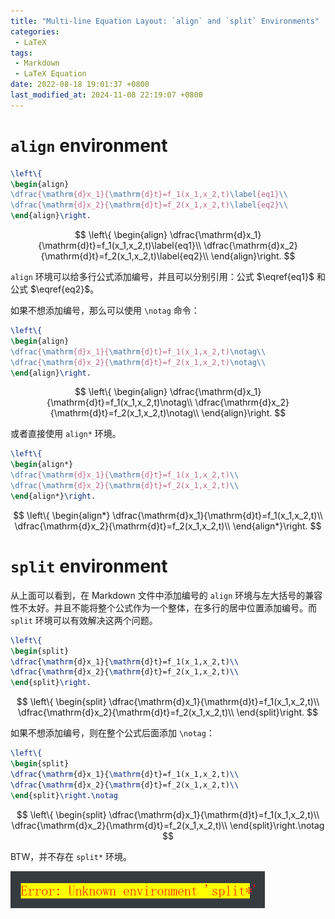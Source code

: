 ```yaml
---
title: "Multi-line Equation Layout: `align` and `split` Environments"
categories:
 - LaTeX
tags:
 - Markdown
 - LaTeX Equation
date: 2022-08-18 19:01:37 +0800
last_modified_at: 2024-11-08 22:19:07 +0800
---
```


# `align` environment

```latex
\left\{
\begin{align}
\dfrac{\mathrm{d}x_1}{\mathrm{d}t}=f_1(x_1,x_2,t)\label{eq1}\\
\dfrac{\mathrm{d}x_2}{\mathrm{d}t}=f_2(x_1,x_2,t)\label{eq2}\\
\end{align}\right.
```

$$
\left\{
\begin{align}
\dfrac{\mathrm{d}x_1}{\mathrm{d}t}=f_1(x_1,x_2,t)\label{eq1}\\
\dfrac{\mathrm{d}x_2}{\mathrm{d}t}=f_2(x_1,x_2,t)\label{eq2}\\
\end{align}\right.
$$

`align` 环境可以给多行公式添加编号，并且可以分别引用：公式 $\eqref{eq1}$ 和公式 $\eqref{eq2}$。

如果不想添加编号，那么可以使用 `\notag` 命令：

```latex
\left\{
\begin{align}
\dfrac{\mathrm{d}x_1}{\mathrm{d}t}=f_1(x_1,x_2,t)\notag\\
\dfrac{\mathrm{d}x_2}{\mathrm{d}t}=f_2(x_1,x_2,t)\notag\\
\end{align}\right.
```


$$
\left\{
\begin{align}
\dfrac{\mathrm{d}x_1}{\mathrm{d}t}=f_1(x_1,x_2,t)\notag\\
\dfrac{\mathrm{d}x_2}{\mathrm{d}t}=f_2(x_1,x_2,t)\notag\\
\end{align}\right.
$$

或者直接使用 `align*` 环境。

```latex
\left\{
\begin{align*}
\dfrac{\mathrm{d}x_1}{\mathrm{d}t}=f_1(x_1,x_2,t)\\
\dfrac{\mathrm{d}x_2}{\mathrm{d}t}=f_2(x_1,x_2,t)\\
\end{align*}\right.
```

$$
\left\{
\begin{align*}
\dfrac{\mathrm{d}x_1}{\mathrm{d}t}=f_1(x_1,x_2,t)\\
\dfrac{\mathrm{d}x_2}{\mathrm{d}t}=f_2(x_1,x_2,t)\\
\end{align*}\right.
$$

# `split` environment

从上面可以看到，在 Markdown 文件中添加编号的 `align` 环境与左大括号的兼容性不太好。并且不能将整个公式作为一个整体，在多行的居中位置添加编号。而 `split` 环境可以有效解决这两个问题。

```latex
\left\{
\begin{split}
\dfrac{\mathrm{d}x_1}{\mathrm{d}t}=f_1(x_1,x_2,t)\\
\dfrac{\mathrm{d}x_2}{\mathrm{d}t}=f_2(x_1,x_2,t)\\
\end{split}\right.
```

$$
\left\{
\begin{split}
\dfrac{\mathrm{d}x_1}{\mathrm{d}t}=f_1(x_1,x_2,t)\\
\dfrac{\mathrm{d}x_2}{\mathrm{d}t}=f_2(x_1,x_2,t)\\
\end{split}\right.
$$

如果不想添加编号，则在整个公式后面添加 `\notag`：

```latex
\left\{
\begin{split}
\dfrac{\mathrm{d}x_1}{\mathrm{d}t}=f_1(x_1,x_2,t)\\
\dfrac{\mathrm{d}x_2}{\mathrm{d}t}=f_2(x_1,x_2,t)\\
\end{split}\right.\notag
```

$$
\left\{
\begin{split}
\dfrac{\mathrm{d}x_1}{\mathrm{d}t}=f_1(x_1,x_2,t)\\
\dfrac{\mathrm{d}x_2}{\mathrm{d}t}=f_2(x_1,x_2,t)\\
\end{split}\right.\notag
$$

BTW，并不存在 `split*` 环境。

<img src="https://github.com/HelloWorld-1017/blog-images/blob/main/migration/imgpersonal/image-20220818190050788.png?raw=true" alt="image-20220818190050788" style="zoom:50%;" />





